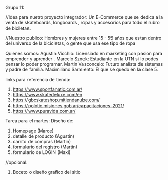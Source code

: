 Grupo 11:

//Idea para nuetro proyecto integrador:
Un E-Commerce que se dedica a la venta de skateboards, longboards , ropas y accesorios para todo el rubro de biciletas.


//Nuestro publico:
Hombres y mujeres entre 15 - 55 años que estan dentro del universo de la bicicletas, o gente que usa ese tipo de ropa

Quienes somos: 
Agustin Vicchio: Licensiado en marketing con pasion para emprender y aprender .
Marcelo Sznek: Estudiante en la UTN si lo podes pensar lo poder programar.
Martin Vasconcelo: Futuro analista de sistemas y padre de familia.
Maximiliano Sarmiento: El que se quedo en la clase 5.

links para referencia de tienda:
1. https://www.sportfanatic.com.ar/
2. https://www.skatedeluxe.com/en
3. https://gbcskateshop.mitiendanube.com/
4. https://polotic.misiones.gob.ar/capacitaciones-2021/
5. https://www.puravida.com.ar/

Tarea para el martes: 
Diseño de: 
1. Homepage (Marce)
2. detalle de producto (Agustin)
3. carrito de compras (Martin)
4. formulario del registro (Martin)
5. formulario de LOGIN (Maxi)

//opcional:
1. Boceto o diseño grafico del sitio


